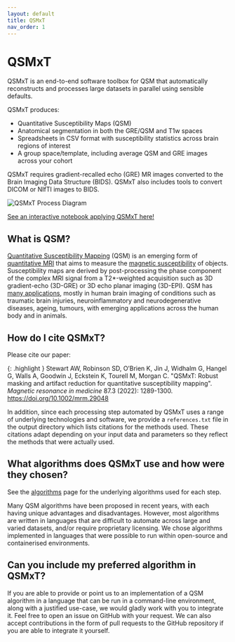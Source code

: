 ```yaml
---
layout: default
title: QSMxT
nav_order: 1
---
```


<head>
  <link rel="stylesheet" href="https://maxcdn.bootstrapcdn.com/bootstrap/3.4.1/css/bootstrap.min.css">
  <script src="https://ajax.googleapis.com/ajax/libs/jquery/3.6.0/jquery.min.js"></script>
  <script src="https://maxcdn.bootstrapcdn.com/bootstrap/3.4.1/js/bootstrap.min.js"></script>
</head>

# QSMxT

QSMxT is an end-to-end software toolbox for QSM that automatically reconstructs and processes large datasets in parallel using sensible defaults.


QSMxT produces:

 - Quantitative Susceptibility Maps (QSM)
 - Anatomical segmentation in both the GRE/QSM and T1w spaces
 - Spreadsheets in CSV format with susceptibility statistics across brain regions of interest
 - A group space/template, including average QSM and GRE images across your cohort

QSMxT requires gradient-recalled echo (GRE) MR images converted to the Brain Imaging Data Structure (BIDS). QSMxT also includes tools to convert DICOM or NIfTI images to BIDS.

![QSMxT Process Diagram](/images/qsmxt-process-diagram.png)

[See an interactive notebook applying QSMxT here!](https://www.neurodesk.org/example-notebooks/structural_imaging/qsmxt_example.html)

## What is QSM?

<a href="https://doi.org/10.1002/nbm.3569" data-placement="top" data-toggle="popover" data-trigger="hover focus" target="_blank" data-content="Click to see Deistung et al. 'Overview of Quantitative Susceptibility Mapping'.">Quantitative Susceptibility Mapping</a> (QSM) is an emerging form of <a href="#" data-placement="top" data-toggle="popover" data-trigger="hover focus" data-content="Quantitative MRI measures a physical property rather than a signal strength, such that values are measured independently of scanner hardware or acquisition settings.">quantitative MRI</a> that aims to measure the <a href="#" data-placement="top" data-trigger="hover focus" data-toggle="popover" data-content="Magnetic susceptibility (χ; 'chi') is the degree to which an object becomes magnetised by an external magnetic field.">magnetic susceptibility</a> of objects. Susceptibility maps are derived by post-processing the phase component of the complex MRI signal from a T2*-weighted acquisition such as 3D gradient-echo (3D-GRE) or 3D echo planar imaging (3D-EPI). QSM has <a href="https://doi.org/10.1002/nbm.3569" data-placement="top" data-toggle="popover" data-trigger="hover focus" target="_blank" data-content="Click to see Deistung et al. 'Overview of Quantitative Susceptibility Mapping'.">many applications</a>, mostly in human brain imaging of conditions such as traumatic brain injuries, neuroinflammatory and neurodegenerative diseases, ageing, tumours, with emerging applications across the human body and in animals.

## How do I cite QSMxT?

Please cite our paper:

{: .highlight }
Stewart AW, Robinson SD, O’Brien K, Jin J, Widhalm G, Hangel G, Walls A, Goodwin J, Eckstein K, Tourell M, Morgan C. "QSMxT: Robust masking and artifact reduction for quantitative susceptibility mapping". *Magnetic resonance in medicine* 87.3 (2022): 1289-1300. https://doi.org/10.1002/mrm.29048

In addition, since each processing step automated by QSMxT uses a range of underlying technologies and software, we provide a `references.txt` file in the output directory which lists citations for the methods used. These citations adapt depending on your input data and parameters so they reflect the methods that were actually used.

## What algorithms does QSMxT use and how were they chosen?

See the [algorithms](/QSMxT/algorithms) page for the underlying algorithms used for each step.

Many QSM algorithms have been proposed in recent years, with each having unique advantages and disadvantages. However, most algorithms are written in languages that are difficult to automate across large and varied datasets, and/or require proprietary licensing. We chose algorithms implemented in languages that were possible to run within open-source and containerised environments.

## Can you include my preferred algorithm in QSMxT? 

If you are able to provide or point us to an implementation of a QSM algorithm in a language that can be run in a command-line environment, along with a justified use-case, we would gladly work with you to integrate it. Feel free to open an issue on GitHub with your request. We can also accept contributions in the form of pull requests to the GitHub repository if you are able to integrate it yourself. 

<script>
$(document).ready(function(){
    $('[data-toggle="popover"]').popover();   
});
$("[data-toggle=popover]")
.popover({html:true})
</script>

